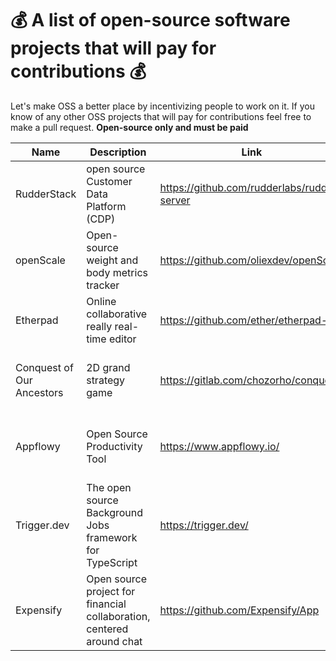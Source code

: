 # 💰 A list of open-source software projects that will pay for contributions 💰

Let's make OSS a better place by incentivizing people to work on it. If you know of any other OSS projects that will pay for contributions feel free to make a pull request. **Open-source only and must be paid**

| Name | Description | Link | Tech Used |  Details | Payment | Getting Started |
| ---- | ----------- | ---- | --------- | -------- | ------- |  -------------- |
| RudderStack |  open source Customer Data Platform (CDP) | https://github.com/rudderlabs/rudder-server| GO, TypeScript | Misc issues and bounties | $2,000 USD per bounty | https://dev.to/rudderstack/devs-wanted-get-paid-to-contribute-to-rudderstack-s-open-source-software-bjp |
| openScale |  Open-source weight and body metrics tracker | https://github.com/oliexdev/openScale| Java, C++ | Support Scale connection through MQTT | $30 USD  | https://www.bountysource.com/issues/103484231-feature-request-support-scale-connection-through-mqtt |
| Etherpad |  Online collaborative really real-time editor | https://github.com/ether/etherpad-lite| Javascript | Misc issues and bounties | $80 USD | https://github.com/ether/etherpad-lite/issues |
| Conquest of Our Ancestors |  2D grand strategy game | https://gitlab.com/chozorho/conquest | C++ | Cross-platform support, artwork, new features | $50 USD for first bounty; more TBA | https://github.com/Encryptr/multigen\_game#bounties |
| Appflowy |  Open Source Productivity Tool | https://www.appflowy.io/ | Flutter & Rust | Feature Implementation and Bug Squashing | $500 per month - Under Mentorship Program | https://appflowy.gitbook.io/docs/essential-documentation/contribute-to-appflowy/appflowy-mentorship-program/contributor-guidance |
| Trigger.dev |  The open source Background Jobs framework for TypeScript | https://trigger.dev/ | Nextjs and Typescript | Feature Implementation and bounties | $50 -$200 (depends on the bounty) | https://github.com/triggerdotdev/trigger.dev/issues |
| Expensify | Open source project for financial collaboration, centered around chat | https://github.com/Expensify/App | JavaScript, Android/iOS | Misc issues and bounties | $250 - $500 per bounty | https://github.com/Expensify/App/blob/main/contributingGuides/CONTRIBUTING.md |
<!-- Add Next Project Here...  -->
